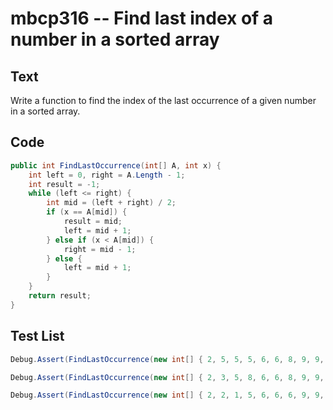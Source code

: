 # mbcp316 -- Find last index of a number in a sorted array

## Text

Write a function to find the index of the last occurrence of a given number in a sorted array.

## Code

```csharp
public int FindLastOccurrence(int[] A, int x) {
    int left = 0, right = A.Length - 1;
    int result = -1;
    while (left <= right) {
        int mid = (left + right) / 2;
        if (x == A[mid]) {
            result = mid;
            left = mid + 1;
        } else if (x < A[mid]) {
            right = mid - 1;
        } else {
            left = mid + 1;
        }
    }
    return result;
}
```

## Test List

```csharp
Debug.Assert(FindLastOccurrence(new int[] { 2, 5, 5, 5, 6, 6, 8, 9, 9, 9 }, 5) == 3);
```

```csharp
Debug.Assert(FindLastOccurrence(new int[] { 2, 3, 5, 8, 6, 6, 8, 9, 9, 9 }, 9) == 9);
```

```csharp
Debug.Assert(FindLastOccurrence(new int[] { 2, 2, 1, 5, 6, 6, 6, 9, 9, 9 }, 6) == 6);
```
